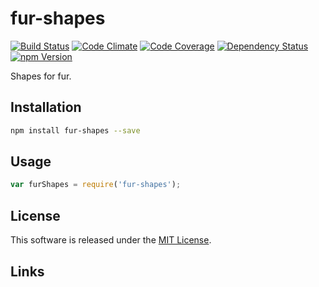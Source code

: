 fur-shapes
==========

<!-- Badge Start -->
<a name="badges"></a>

[![Build Status][bd_travis_shield_url]][bd_travis_url]
[![Code Climate][bd_codeclimate_shield_url]][bd_codeclimate_url]
[![Code Coverage][bd_codeclimate_coverage_shield_url]][bd_codeclimate_url]
[![Dependency Status][bd_gemnasium_shield_url]][bd_gemnasium_url]
[![npm Version][bd_npm_shield_url]][bd_npm_url]

[bd_repo_url]: https://github.com/fur-repo/fur-shapes
[bd_travis_url]: http://travis-ci.org/fur-repo/fur-shapes
[bd_travis_shield_url]: http://img.shields.io/travis/fur-repo/fur-shapes.svg?style=flat
[bd_license_url]: https://github.com/fur-repo/fur-shapes/blob/master/LICENSE
[bd_codeclimate_url]: http://codeclimate.com/github/fur-repo/fur-shapes
[bd_codeclimate_shield_url]: http://img.shields.io/codeclimate/github/fur-repo/fur-shapes.svg?style=flat
[bd_codeclimate_coverage_shield_url]: http://img.shields.io/codeclimate/coverage/github/fur-repo/fur-shapes.svg?style=flat
[bd_gemnasium_url]: https://gemnasium.com/fur-repo/fur-shapes
[bd_gemnasium_shield_url]: https://gemnasium.com/fur-repo/fur-shapes.svg
[bd_npm_url]: http://www.npmjs.org/package/fur-shapes
[bd_npm_shield_url]: http://img.shields.io/npm/v/fur-shapes.svg?style=flat

<!-- Badge End -->


<!-- Description Start -->
<a name="description"></a>

Shapes for fur.

<!-- Description End -->


<!-- Overview Start -->
<a name="overview"></a>


<!-- Overview End -->


<!-- Sections Start -->
<a name="sections"></a>

<!-- Section from "docs/readme/01.Installation.md.hbs" Start -->

<a name="section-docs-readme-01-installation-md"></a>
Installation
-----

```bash
npm install fur-shapes --save
```

<!-- Section from "docs/readme/01.Installation.md.hbs" End -->

<!-- Section from "docs/readme/02.Usage.md.hbs" Start -->

<a name="section-docs-readme-02-usage-md"></a>
Usage
----

```javascript
var furShapes = require('fur-shapes');
```
<!-- Section from "docs/readme/02.Usage.md.hbs" End -->


<!-- Sections Start -->


<!-- LICENSE Start -->
<a name="license"></a>

License
-------
This software is released under the [MIT License](https://github.com/fur-repo/fur-shapes/blob/master/LICENSE).

<!-- LICENSE End -->


<!-- Links Start -->
<a name="links"></a>

Links
------


<!-- Links End -->
